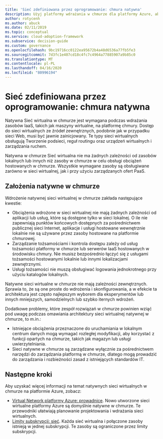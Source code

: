 ```yaml
---
title: 'Sieć zdefiniowana przez oprogramowanie: chmura natywna'
description: Użyj platformy wdrażania w chmurze dla platformy Azure, aby dowiedzieć się więcej na temat natywnych sieci wirtualnych, które są wymagane do wdrażania maszyn wirtualnych w chmurze.
author: rotycenh
ms.author: abuck
ms.date: 02/11/2019
ms.topic: conceptual
ms.service: cloud-adoption-framework
ms.subservice: decision-guide
ms.custom: governance
ms.openlocfilehash: 9bc19716cc0122ea95672b4a48d6536a77fb5fe3
ms.sourcegitcommit: 7d3fc1e407cd18c4fc7c4964a77885907a9b85c0
ms.translationtype: MT
ms.contentlocale: pl-PL
ms.lasthandoff: 04/16/2020
ms.locfileid: "80996194"
---
```

# <a name="software-defined-networking-cloud-native"></a>Sieć zdefiniowana przez oprogramowanie: chmura natywna

Natywna Sieć wirtualna w chmurze jest wymagana podczas wdrażania zasobów IaaS, takich jak maszyny wirtualne, na platformę chmury. Dostęp do sieci wirtualnych ze źródeł zewnętrznych, podobnie jak w przypadku sieci Web, musi być jawnie zainicjowany. Te typy sieci wirtualnych obsługują Tworzenie podsieci, reguł routingu oraz urządzeń wirtualnych i zarządzania ruchem.

Natywna w chmurze Sieć wirtualna nie ma żadnych zależności od zasobów lokalnych lub innych niż zasoby w chmurze w celu obsługi obciążeń hostowanych w chmurze. Wszystkie wymagane zasoby są obsługiwane zarówno w sieci wirtualnej, jak i przy użyciu zarządzanych ofert PaaS.

## <a name="cloud-native-assumptions"></a>Założenia natywne w chmurze

Wdrożenie natywnej sieci wirtualnej w chmurze zakłada następujące kwestie:

- Obciążenia wdrożone w sieci wirtualnej nie mają żadnych zależności od aplikacji lub usług, które są dostępne tylko w sieci lokalnej. O ile nie zapewniają punktów końcowych dostępnych za pośrednictwem publicznej sieci Internet, aplikacje i usługi hostowane wewnętrznie lokalnie nie są używane przez zasoby hostowane na platformie chmurowej.
- Zarządzanie tożsamościami i kontrola dostępu zależy od usług tożsamości platformy w chmurze lub serwerów IaaS hostowanych w środowisku chmury. Nie musisz bezpośrednio łączyć się z usługami tożsamości hostowanymi lokalnie lub innymi lokalizacjami zewnętrznymi.
- Usługi tożsamości nie muszą obsługiwać logowania jednokrotnego przy użyciu katalogów lokalnych.

Natywne sieci wirtualne w chmurze nie mają zależności zewnętrznych. Sprawia to, że są one proste do wdrożenia i skonfigurowania, a w efekcie ta architektura jest często najlepszym wyborem dla eksperymentów lub innych mniejszych, samodzielnych lub szybko iternych wdrożeń.

Dodatkowe problemy, które zespół rozwiązań w chmurze powinien wziąć pod uwagę podczas omawiania architektury sieci wirtualnej natywnej w chmurze, to m.in.:

- Istniejące obciążenia przeznaczone do uruchamiania w lokalnym centrum danych mogą wymagać rozległej modyfikacji, aby korzystać z funkcji opartych na chmurze, takich jak magazyn lub usługi uwierzytelniania.
- Sieci natywne w chmurze są zarządzane wyłącznie za pośrednictwem narzędzi do zarządzania platformą w chmurze, dlatego mogą prowadzić do zarządzania i rozbieżności zasad z istniejących standardów IT.

## <a name="next-steps"></a>Następne kroki

Aby uzyskać więcej informacji na temat natywnych sieci wirtualnych w chmurze na platformie Azure, zobacz:

- [Virtual Network platformy Azure: prowadnice](https://docs.microsoft.com/azure/virtual-network/virtual-network-vnet-plan-design-arm). Nowo utworzone sieci wirtualne platformy Azure są domyślnie natywne w chmurze. Te przewodniki ułatwiają planowanie projektowania i wdrażania sieci wirtualnych.
- [Limity subskrypcji: sieć](https://docs.microsoft.com/azure/azure-resource-manager/management/azure-subscription-service-limits?toc=/azure/virtual-network/toc.json#networking-limits). Każda sieć wirtualna i połączone zasoby istnieją w jednej subskrypcji. Te zasoby są ograniczone przez limity subskrypcji.
